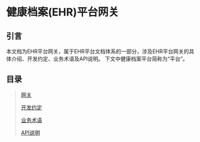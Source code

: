 健康档案(EHR)平台网关
====================

引言
---------------------

本文档为EHR平台网关，属于EHR平台文档体系的一部分，涉及EHR平台网关的具体介绍、开发约定、业务术语及API说明。
下文中健康档案平台简称为“平台”。


目录
---------------------

> [网关](gateway/index.html)
>
> [开发约定]()
>
> [业务术语]()
>
> [API说明]()

